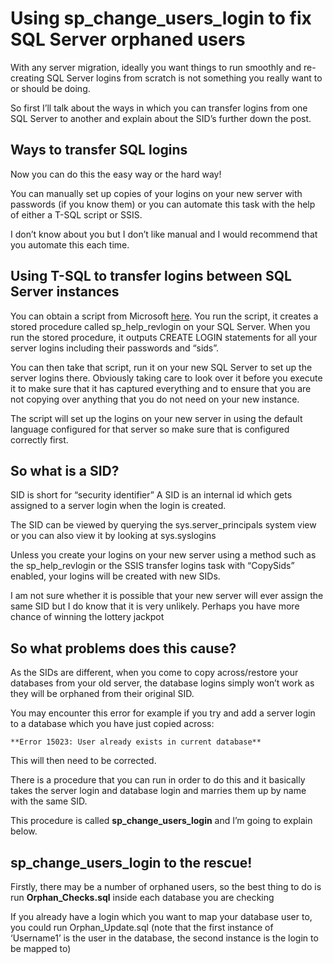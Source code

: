 # Using sp_change_users_login to fix SQL Server orphaned users #

With any server migration, ideally you want things to run smoothly and re-creating SQL Server logins from scratch is not something you really want to or should be doing.

So first I’ll talk about the ways in which you can transfer logins from one SQL Server to another and explain about the SID’s further down the post.

## Ways to transfer SQL logins ##

Now you can do this the easy way or the hard way!

You can manually set up copies of your logins on your new server with passwords (if you know them) or you can automate this task with the help of either a T-SQL script or SSIS.

I don’t know about you but I don’t like manual and I would recommend that you automate this each time.

## Using T-SQL to transfer logins between SQL Server instances ##

You can obtain a script from Microsoft [here](https://support.microsoft.com/en-us/kb/918992). You run the script, it creates a stored procedure called sp_help_revlogin on your SQL Server. When you run the stored procedure, it outputs CREATE LOGIN statements for all your server logins including their passwords and “sids”.

You can then take that script, run it on your new SQL Server to set up the server logins there. Obviously taking care to look over it before you execute it to make sure that it has captured everything and to ensure that you are not copying over anything that you do not need on your new instance.

The script will set up the logins on your new server in using the default language configured for that server so make sure that is configured correctly first.

## So what is a SID? ##

SID is short for “security identifier” A SID is an internal id which gets assigned to a server login when the login is created.

The SID can be viewed by querying the sys.server_principals system view or you can also view it by looking at sys.syslogins

Unless you create your logins on your new server using a method such as the sp_help_revlogin or the SSIS transfer logins task with “CopySids” enabled, your logins will be created with new SIDs.

I am not sure whether it is possible that your new server will ever assign the same SID but I do know that it is very unlikely. Perhaps you have more chance of winning the lottery jackpot

## So what problems does this cause? ##

As the SIDs are different, when you come to copy across/restore your databases from your old server, the database logins simply won’t work as they will be orphaned from their original SID.

You may encounter this error for example if you try and add a server login to a database which you have just copied across:

    **Error 15023: User already exists in current database**

This will then need to be corrected.

There is a procedure that you can run in order to do this and it basically takes the server login and database login and marries them up by name with the same SID.

This procedure is called **sp_change_users_login** and I’m going to explain below.

## sp_change_users_login to the rescue! ##

Firstly, there may be a number of orphaned users, so the best thing to do is run **Orphan_Checks.sql** inside each database you are checking

If you already have a login which you want to map your database user to, you could run Orphan_Update.sql (note that the first instance of ‘Username1’ is the user in the database, the second instance is the login to be mapped to)